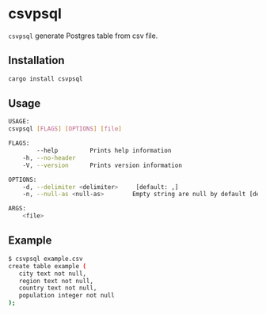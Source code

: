 # csvpsql

`csvpsql` generate Postgres table from csv file.

## Installation

```bash
cargo install csvpsql
```

## Usage

```bash
USAGE:
csvpsql [FLAGS] [OPTIONS] [file]

FLAGS:
        --help         Prints help information
    -h, --no-header
    -V, --version      Prints version information

OPTIONS:
    -d, --delimiter <delimiter>     [default: ,]
    -n, --null-as <null-as>        Empty string are null by default [default: ]

ARGS:
    <file>
```

## Example

```bash
$ csvpsql example.csv
create table example (
   city text not null,
   region text not null,
   country text not null,
   population integer not null
);
```
